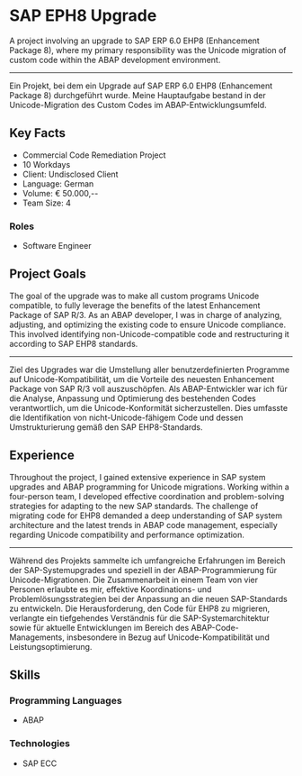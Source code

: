# SAP EPH8 Upgrade

 A project involving an upgrade to SAP ERP 6.0 EHP8 (Enhancement Package 8), where my primary responsibility was the Unicode migration of custom code within the ABAP development environment.


---
Ein Projekt, bei dem ein Upgrade auf SAP ERP 6.0 EHP8 (Enhancement Package 8) durchgeführt wurde. Meine Hauptaufgabe bestand in der Unicode-Migration des Custom Codes im ABAP-Entwicklungsumfeld.

## Key Facts

- Commercial Code Remediation Project
- 10 Workdays
- Client: Undisclosed Client
- Language: German
- Volume: € 50.000,--
- Team Size: 4

### Roles

- Software Engineer

## Project Goals

The goal of the upgrade was to make all custom programs Unicode compatible, to fully leverage the benefits of the latest Enhancement Package of SAP R/3. As an ABAP developer, I was in charge of analyzing, adjusting, and optimizing the existing code to ensure Unicode compliance. This involved identifying non-Unicode-compatible code and restructuring it according to SAP EHP8 standards.


---
Ziel des Upgrades war die Umstellung aller benutzerdefinierten Programme auf Unicode-Kompatibilität, um die Vorteile des neuesten Enhancement Package von SAP R/3 voll auszuschöpfen. Als ABAP-Entwickler war ich für die Analyse, Anpassung und Optimierung des bestehenden Codes verantwortlich, um die Unicode-Konformität sicherzustellen. Dies umfasste die Identifikation von nicht-Unicode-fähigem Code und dessen Umstrukturierung gemäß den SAP EHP8-Standards.

## Experience

Throughout the project, I gained extensive experience in SAP system upgrades and ABAP programming for Unicode migrations. Working within a four-person team, I developed effective coordination and problem-solving strategies for adapting to the new SAP standards. The challenge of migrating code for EHP8 demanded a deep understanding of SAP system architecture and the latest trends in ABAP code management, especially regarding Unicode compatibility and performance optimization.


---
Während des Projekts sammelte ich umfangreiche Erfahrungen im Bereich der SAP-Systemupgrades und speziell in der ABAP-Programmierung für Unicode-Migrationen. Die Zusammenarbeit in einem Team von vier Personen erlaubte es mir, effektive Koordinations- und Problemlösungsstrategien bei der Anpassung an die neuen SAP-Standards zu entwickeln. Die Herausforderung, den Code für EHP8 zu migrieren, verlangte ein tiefgehendes Verständnis für die SAP-Systemarchitektur sowie für aktuelle Entwicklungen im Bereich des ABAP-Code-Managements, insbesondere in Bezug auf Unicode-Kompatibilität und Leistungsoptimierung.

## Skills

### Programming Languages

 - ABAP
### Technologies

 - SAP ECC

